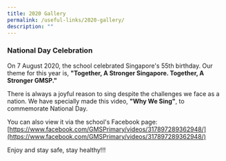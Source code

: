 ```yaml
---
title: 2020 Gallery
permalink: /useful-links/2020-gallery/
description: ""
---
```

### National Day Celebration

On 7 August 2020, the school celebrated Singapore's 55th birthday.&nbsp;Our theme for this year is,&nbsp;**"Together, A Stronger Singapore. Together, A Stronger GMSP."**&nbsp;

There is always a joyful reason to sing despite the challenges we face as a nation. We have specially made this video,&nbsp;**"Why We Sing"**, to commemorate National Day.

You can also view it via the school's Facebook page: <br>
[https://www.facebook.com/GMSPrimary/videos/317897289362948/](https://www.facebook.com/GMSPrimary/videos/317897289362948/)  

Enjoy and stay safe, stay healthy!!!